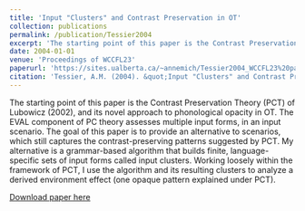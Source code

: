 ```yaml
---
title: 'Input "Clusters" and Contrast Preservation in OT'
collection: publications
permalink: /publication/Tessier2004
excerpt: 'The starting point of this paper is the Contrast Preservation Theory (PCT) of Lubowicz (2002), and its novel approach to phonological opacity in OT. The EVAL component of PC theory assesses multiple input forms, in an input scenario. The goal of this paper is to provide an alternative to scenarios, which still captures the contrast-preserving patterns suggested by PCT. My alternative is a grammar-based algorithm that builds finite, language-specific sets of input forms called input clusters.  Working loosely within the framework of PCT, I use the algorithm and its resulting clusters to analyze a derived environment effect (one opaque pattern explained under PCT).'
date: 2004-01-01
venue: 'Proceedings of WCCFL23'
paperurl: 'https://sites.ualberta.ca/~annemich/Tessier2004_WCCFL23%20paper.pdf'
citation: 'Tessier, A.M. (2004). &quot;Input "Clusters" and Contrast Preservation in OT&quot; <i>WCCFL23 Proceedings</i>.'
---
```

<div class="amtText" markdown="1">
The starting point of this paper is the Contrast Preservation Theory (PCT) of Lubowicz (2002), and its novel approach to phonological opacity in OT. The EVAL component of PC theory assesses multiple input forms, in an input scenario. The goal of this paper is to provide an alternative to scenarios, which still captures the contrast-preserving patterns suggested by PCT. My alternative is a grammar-based algorithm that builds finite, language-specific sets of input forms called input clusters.  Working loosely within the framework of PCT, I use the algorithm and its resulting clusters to analyze a derived environment effect (one opaque pattern explained under PCT).

[Download paper here](https://sites.ualberta.ca/~annemich/Tessier2004_WCCFL23%20paper.pdf)
</div>
